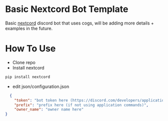 # Basic Nextcord Bot Template 
Basic [nextcord](https://docs.nextcord.dev/en/stable/) discord bot that uses cogs, will be adding more details + examples in the future. 

# How To Use
+ Clone repo
+ Install nextcord
```python
pip install nextcord
```
+ edit json/configuration.json
```json
  {
    "token": "bot token here (https://discord.com/developers/applications)",
    "prefix": "prefix here (if not using application commands)",
    "owner_name": "owner name here"
}
```
  
